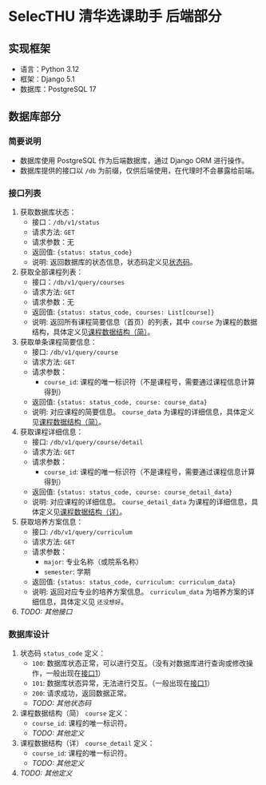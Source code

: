 # SelecTHU 清华选课助手 后端部分
## 实现框架
- 语言：Python 3.12
- 框架：Django 5.1
- 数据库：PostgreSQL 17

## 数据库部分
### 简要说明
- 数据库使用 PostgreSQL 作为后端数据库，通过 Django ORM 进行操作。
- 数据库提供的接口以 `/db` 为前缀，仅供后端使用，在代理时不会暴露给前端。

### 接口列表
1. 获取数据库状态：<span id="api-status"></span>
    - 接口：`/db/v1/status`
    - 请求方法: `GET`
    - 请求参数：无
    - 返回值: `{status: status_code}`
    - 说明: 返回数据库的状态信息，状态码定义见[状态码](#def-status_code)。
2. 获取全部课程列表：<span id="api-query-courses"></span>
    - 接口：`/db/v1/query/courses`
    - 请求方法: `GET`
    - 请求参数：无
    - 返回值: `{status: status_code, courses: List[course]}`
    - 说明: 返回所有课程简要信息（首页）的列表，其中 `course` 为课程的数据结构，具体定义见[课程数据结构（简）](#def-course-struct)。
3. 获取单条课程简要信息：<span id="api-query-course"></span>
    - 接口: `/db/v1/query/course`
    - 请求方法: `GET`
    - 请求参数：
      - `course_id`: 课程的唯一标识符（不是课程号，需要通过课程信息计算得到）
    - 返回值: `{status: status_code, course: course_data}`
    - 说明: 对应课程的简要信息。 `course_data` 为课程的详细信息，具体定义见[课程数据结构（简）](#def-course-struct)。
4. 获取课程详细信息：<span id="api-query-course-detail"></span>
    - 接口: `/db/v1/query/course/detail`
    - 请求方法: `GET`
    - 请求参数：
      - `course_id`: 课程的唯一标识符（不是课程号，需要通过课程信息计算得到）
    - 返回值: `{status: status_code, course: course_detail_data}`
    - 说明: 对应课程的详细信息。 `course_detail_data` 为课程的详细信息，具体定义见[课程数据结构（详）](#def-course-struct-detail)。
4. 获取培养方案信息：<span id="api-query-curriculum"></span>
    - 接口: `/db/v1/query/curriculum`
    - 请求方法: `GET`
    - 请求参数：
       - `major`: 专业名称（或院系名称）
       - `semester`: 学期
    - 返回值: `{status: status_code, curriculum: curriculum_data}`
    - 说明: 返回对应专业的培养方案信息。 `curriculum_data` 为培养方案的详细信息，具体定义见 `还没想好`。
5. *TODO: 其他接口*

### 数据库设计
1. 状态码 `status_code` 定义：<span id="def-status_code"></span>
    - `100`: 数据库状态正常，可以进行交互。（没有对数据库进行查询或修改操作，一般出现在[接口1](#api-status)）
    - `101`: 数据库状态异常，无法进行交互。（一般出现在[接口1](#api-status)）
    - `200`: 请求成功，返回数据正常。
    - *TODO: 其他状态码*
2. 课程数据结构（简） `course` 定义：<span id="def-course-struct"></span>
    - `course_id`: 课程的唯一标识符。
    - *TODO: 其他定义*
3. 课程数据结构（详） `course_detail` 定义：<span id="def-course-struct-detail"></span>
    - `course_id`: 课程的唯一标识符。
    - *TODO: 其他定义*
4. *TODO: 其他定义*